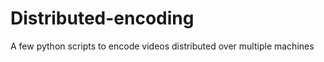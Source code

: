 Distributed-encoding
====================

A few python scripts to encode videos distributed over multiple machines
